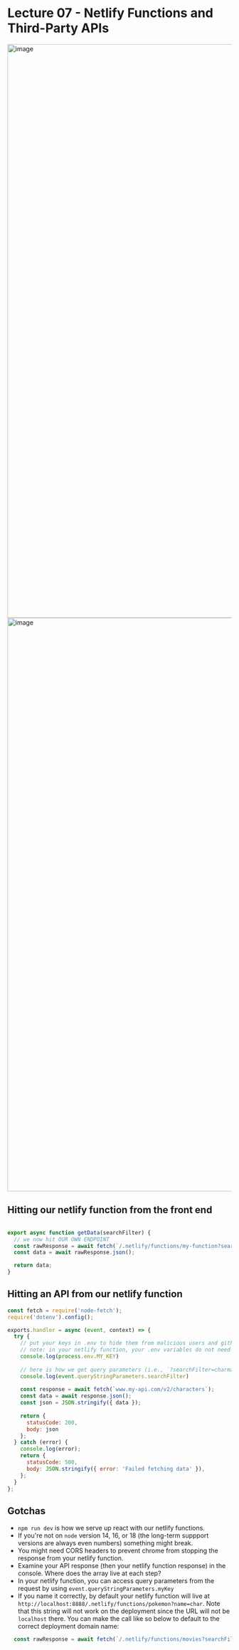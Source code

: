 # Lecture 07 - Netlify Functions and Third-Party APIs


<img width="1290" alt="image" src="https://user-images.githubusercontent.com/16160135/169093080-eac3ecbd-7de9-4a7e-8343-c4f4007557fd.png">

<img width="1290" alt="image" src="https://user-images.githubusercontent.com/16160135/169092943-0a0def87-b842-4211-97c9-d1bb310a70fc.png">

## Hitting our netlify function from the front end

```js

export async function getData(searchFilter) {
  // we now hit OUR OWN ENDPOINT
  const rawResponse = await fetch(`/.netlify/functions/my-function?searchFilter=${searchFilter}`);
  const data = await rawResponse.json();

  return data;
}
```

## Hitting an API from our netlify function
```js
const fetch = require('node-fetch');
require('dotenv').config();

exports.handler = async (event, context) => {
  try {
    // put your keys in .env to hide them from malicious users and github robots.
    // note: in your netlify function, your .env variables do not need to be prepended with REACT_APP
    console.log(process.env.MY_KEY)
    
    // here is how we get query parameters (i.e., `?searchFilter=charmander`) inside our netlify function
    console.log(event.queryStringParameters.searchFilter)
    
    const response = await fetch(`www.my-api.com/v2/characters`);
    const data = await response.json();
    const json = JSON.stringify({ data });
    
    return { 
      statusCode: 200, 
      body: json
    };
  } catch (error) {
    console.log(error);
    return {
      statusCode: 500,
      body: JSON.stringify({ error: 'Failed fetching data' }),
    };
  }
};

```

## Gotchas
- `npm run dev` is how we serve up react with our netlify functions.
- If you're not on `node` version 14, 16, or 18 (the long-term suppport versions are always even numbers) something might break.
- You might need CORS headers to prevent chrome from stopping the response from your netlify function.
- Examine your API response (then your netlify function response) in the console. Where does the array live at each step?
- In your netlify function, you can access query parameters from the request by using `event.queryStringParameters.myKey`
- If you name it correctly, by default your netlify function will live at `http://localhost:8888/.netlify/functions/pokemon?name=char`. Note that this string will not work on the deployment since the URL will not be `localhost` there. You can make the call like so below to default to the correct deployment domain name:

```js
  const rawResponse = await fetch(`/.netlify/functions/movies?searchFilter=${searchFilter}`);
```
